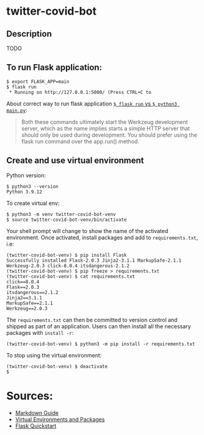 # twitter-covid-bot


## Description

TODO

## To run Flask application:
```
$ export FLASK_APP=main
$ flask run
 * Running on http://127.0.0.1:5000/ (Press CTRL+C to
```

About correct way to run flask application [`$ flask run` vs `$ python3 main.py`](https://stackoverflow.com/questions/29882642/how-to-run-a-flask-application):
> Both these commands ultimately start the Werkzeug development server, which as the name implies starts a simple HTTP server that should only be used during development. You should prefer using the flask run command over the app.run() method.
## Create and use virtual environment

Python version:
```
$ python3 --version
Python 3.9.12
```

To create virtual env:
```
$ python3 -m venv twitter-covid-bot-venv                                                                              
$ source twitter-covid-bot-venv/bin/activate  
```
Your shell prompt will change to show the name of the activated environment. Once activated, install packages and add to `requirements.txt`, i.e:
```
(twitter-covid-bot-venv) $ pip install Flask
Successfully installed Flask-2.0.3 Jinja2-3.1.1 MarkupSafe-2.1.1 Werkzeug-2.0.3 click-8.0.4 itsdangerous-2.1.2
(twitter-covid-bot-venv) $ pip freeze > requirements.txt                                                              
(twitter-covid-bot-venv) $ cat requirements.txt                                                                       
click==8.0.4
Flask==2.0.3
itsdangerous==2.1.2
Jinja2==3.1.1
MarkupSafe==2.1.1
Werkzeug==2.0.3
```

The `requirements.txt` can then be committed to version control and shipped as part of an application. Users can then install all the necessary packages with `install -r`:
```
(twitter-covid-bot-venv) $ python3 -m pip install -r requirements.txt
```

To stop using the virtual environment:
```
(twitter-covid-bot-venv) $ deactivate
$ 
```
# Sources: 
- [Markdown Guide](https://www.markdownguide.org/basic-syntax/)
- [Virtual Environments and Packages](https://docs.python.org/3/tutorial/venv.html)
- [Flask Quickstart](https://flask.palletsprojects.com/en/2.0.x/quickstart/)